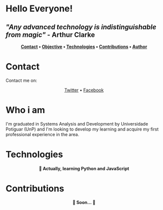 # Hello Everyone!

## <i>"Any advanced technology is indistinguishable from magic"</i> - Arthur Clarke </br>

<strong><p align="center">
 <a href="#contact">Contact</a> •
 <a href="#objective">Objective</a> •
 <a href="#technologies">Technologies</a> • 
 <a href="#contributions">Contributions</a> • 
 <a href="#author">Author</a>
</p></strong>

# Contact
<p>Contact me on:</p>
<p align="center">
 <a href="https://www.facebook.com/iranf2/">Twitter</a> •
 <a href="https://twitter.com/jiffilho/">Facebook</a>
</p>

# Who i am
<p>I'm graduated in Systems Analysis and Development by Universidade Potiguar (UnP) and I'm looking to develop my learning and acquire my first professional experience in the area.</p>

# Technologies
<h4 align="center"> 
	🚀 Actually, learning Python and JavaScript
</h4>

# Contributions
<h4 align="center"> 
	🚧  Soon...  🚧
</h4>

